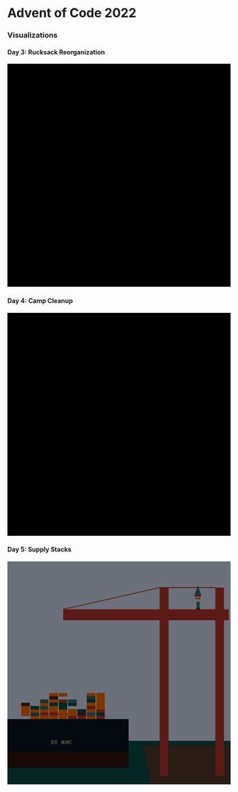 # Advent of Code 2022

### Visualizations

#### Day 3: Rucksack Reorganization
![day 3 visualization](03-rucksack-reorganization/out.gif)

#### Day 4: Camp Cleanup
![day 4 visualization](04-camp-cleanup/out.gif)

#### Day 5: Supply Stacks
![day 4 visualization](05-supply-stacks/out.gif)
